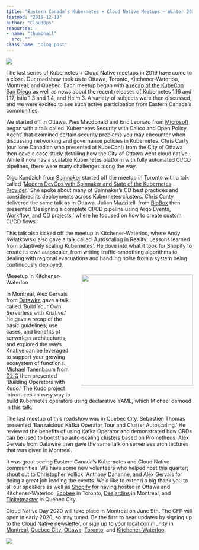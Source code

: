 ```yaml
---
title: "Eastern Canada’s Kubernetes + Cloud Native Meetups – Winter 2019"
lastmod: "2019-12-19"
author: "CloudOps"
resources:
- name: "thumbnail"
  src: ""
class_name: "blog post"
---
```


<img src="/images/blog/post/Montrealmeetupblog.jpg" class="main-blog-image">

<p>The last series of Kubernetes + Cloud Native meetups in 2019 have come to a close. Our roadshow took us to Ottawa, Toronto, Kitchener-Waterloo, Montreal, and Quebec. Each meetup began with <a href="https://www.youtube.com/watch?v=zrFPakVTWms&amp;feature=youtu.be">a recap of the KubeCon San Diego</a> as well as news about the recent releases of Kubernetes 1.16 and 1.17, Istio 1.3 and 1.4, and Helm 3. A variety of subjects were then discussed, and we were excited to see such active participation from Eastern Canada’s communities.</p>

<p>We started off in Ottawa. Wes Macdonald and Eric Leonard from <a href="https://azure.microsoft.com/en-us/">Microsoft</a> began with a talk called ‘Kubernetes Security with Calico and Open Policy Agent’ that examined certain security problems you may encounter when discussing networking and governance policies in Kubernetes. Chris Carty (our lone Canadian who presented at KubeCon!) from the City of Ottawa then gave a case study detailing how the City of Ottawa went cloud native. While it now has a scalable Kubernetes platform with fully automated CI/CD pipelines, there were many challenges along the way.</p>

<p>Olga Kundzich from <a href="https://www.spinnaker.io/">Spinnaker</a> started off the meetup in Toronto with a talk called ‘<a href="https://www.youtube.com/watch?v=hZe3GOrNd3Q&amp;feature=youtu.be">Modern DevOps with Spinnaker and State of the Kubernetes Provider</a>.’ She spoke about many of Spinnaker’s CD best practices and considered its deployments across Kubernetes clusters. Chris Canty delivered the same talk as in Ottawa. Julian Mazzitelli from <a href="https://biobox.io/">BioBox</a> then presented ‘Designing a complete CI/CD pipeline using Argo Events, Workflow, and CD projects,’ where he focused on how to create custom CI/CD flows.</p>

<p>This talk also kicked off the meetup in Kitchener-Waterloo, where Andy Kwiatkowski also gave a talk called ‘Autoscaling in Reality: Lessons learned from adaptively scaling Kubernetes’. He dove into what it took for Shopify to create its own autoscaler, from writing traffic-smoothing algorithms to dealing with regional evacuations and handling noise from a system being continuously deployed.</p>

<div class="wp-block-image"><img style="width: 300px; float: right; margin: 5px 0 20px 20px;" src="/images/blog/post/IMG_20191205_200828.jpg"><figcaption>Meeetup in Kitchener-Waterloo</figcaption></figure></div>

<p>In Montreal, Alex Gervais from <a href="https://www.datawire.io/">Datawire</a> gave a talk called ‘Build Your Own Serverless with Knative.’ He gave a recap of the basic guidelines, use cases, and benefits of serverless architectures, and explored the ways Knative can be leveraged to support your growing ecosystem of functions. Michael Tanenbaum from <a href="https://d2iq.com/">D2IQ</a> then presented ‘Building Operators with Kudo.’ The Kudo project introduces an easy way to build Kubernetes operators using declarative YAML, which Michael demoed in this talk.</p>

<p>The last meetup of this roadshow was in Quebec City. Sebastien Thomas presented ‘Banzaicloud Kafka Operator Tour and Cluster Autoscaling.’ He reviewed the benefits of using Kafka Operator and demonstrated how CRDs can be used to bootstrap auto-scaling clusters based on Prometheus. Alex Gervais from Datawire then gave the same talk on serverless architectures that was given in Montreal.</p>

<p>It was great seeing Eastern Canada’s Kubernetes and Cloud Native communities. We have some new volunteers who helped host this quarter; shout out to Christopher Vollick, Anthony Dahanne, and Alex Gervais for doing a great job leading the events. We’d like to extend a big thank you to all our speakers as well as <a href="https://www.shopify.com/">Shopify</a> for having hosted in Ottawa and Kitchener-Waterloo, <a href="https://www.ecobee.com/">Ecobee</a> in Toronto, <a href="https://www.desjardins.com/ca/index.jsp">Desjardins</a> in Montreal, and <a href="https://www.ticketmaster.ca/">Ticketmaster</a> in Quebec City.&nbsp;</p>

<p>Cloud Native Day 2020 will take place in Montreal on June 9th. The CFP will open in early 2020, so stay tuned. Be the first to hear updates by signing up to the <a href="https://info.cloudops.com/newsletter-cloud-native-communities">Cloud Native newsletter</a>, or sign up to your local community in <a href="https://www.meetup.com/Kubernetes-Montreal/">Montreal</a>, <a href="https://www.meetup.com/Kubernetes-Quebec/">Quebec City</a>, <a href="https://www.meetup.com/Kubernetes-Ottawa/">Ottawa</a>, <a href="https://www.meetup.com/Kubernetes-Toronto/">Toronto</a>, and <a href="https://www.meetup.com/Kubernetes-Kitchener-Waterloo/">Kitchener-Waterloo</a>.</p>

<div class="row">
    <div class="col-xl-8 offset-xl-2 col-lg-10 offset-lg-1 col-md-10 offset-md-1 col-sm-12 col-xs-12 cta-image">
      <img src="/images/blog/cta/devops-workshop.webp">
    </div>
</div>